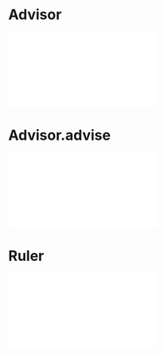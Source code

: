 # Advisor

<embed src='@/docs/api/chart-advisor/Advisor.en.md'></embed>
# Advisor.advise

<embed src='@/docs/api/chart-advisor/advice.en.md'></embed>
# Ruler

<embed src='@/docs/api/chart-advisor/30_Ruler.en.md'></embed>
